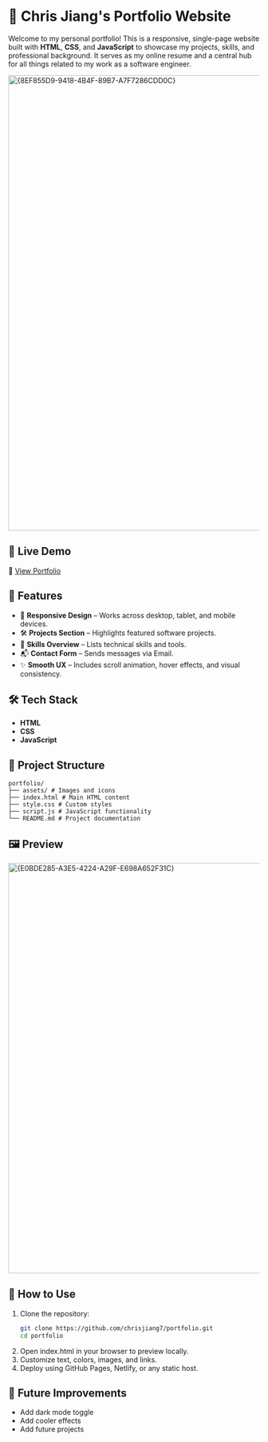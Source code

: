 # 💼 Chris Jiang's Portfolio Website

Welcome to my personal portfolio! This is a responsive, single-page website built with **HTML**, **CSS**, and **JavaScript** to showcase my projects, skills, and professional background. It serves as my online resume and a central hub for all things related to my work as a software engineer.

<img width="1903" height="911" alt="{8EF855D9-9418-4B4F-89B7-A7F7286CDD0C}" src="https://github.com/user-attachments/assets/1a3a59ff-0a9c-4422-9d56-d89e45a293f5" />

## 🚀 Live Demo

🔗 [View Portfolio](https://chrisjiang.netlify.app/)

## 📌 Features

- 📱 **Responsive Design** – Works across desktop, tablet, and mobile devices.
- 🛠️ **Projects Section** – Highlights featured software projects.
- 💼 **Skills Overview** – Lists technical skills and tools.
- 📬 **Contact Form** – Sends messages via Email.
- ✨ **Smooth UX** – Includes scroll animation, hover effects, and visual consistency.

## 🛠️ Tech Stack

- **HTML**
- **CSS**
- **JavaScript**

## 📁 Project Structure

```text
portfolio/
├── assets/ # Images and icons
├── index.html # Main HTML content
├── style.css # Custom styles
├── script.js # JavaScript functionality
└── README.md # Project documentation
```

## 🖼️ Preview

<img width="1445" height="821" alt="{E0BDE285-A3E5-4224-A29F-E698A652F31C}" src="https://github.com/user-attachments/assets/e2d64775-80f3-4026-a245-393fea464540" />

## 🧠 How to Use

1. Clone the repository:
   ```bash
   git clone https://github.com/chrisjiang7/portfolio.git
   cd portfolio
2. Open index.html in your browser to preview locally.
3. Customize text, colors, images, and links.
4. Deploy using GitHub Pages, Netlify, or any static host.

## 🧰 Future Improvements

- Add dark mode toggle
- Add cooler effects
- Add future projects
